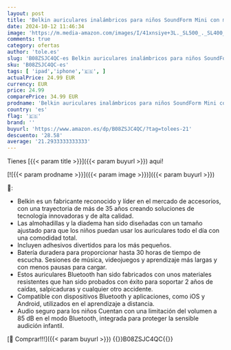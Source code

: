 ```yaml
---
layout: post
title: 'Belkin auriculares inalámbricos para niños SoundForm Mini con micrófono  cascos supraaurales para la enseñanza en línea  la escuela y viajar  compatibles con iPhone  iPad  Galaxy y otros  azules'
date: 2024-10-12 11:46:34
image: 'https://m.media-amazon.com/images/I/41xnsiye+3L._SL500_._SL400_.jpg'
comments: true
category: ofertas
author: 'tole.es'
slug: 'B08ZSJC4QC-es Belkin auriculares inalámbricos para niños SoundForm Mini...'
sku: 'B08ZSJC4QC-es'
tags: [ 'ipad','iphone','🇪🇸', ]
actualPrice: 24.99 EUR
currency: EUR
price: 24.99
comparePrice: 34.99 EUR
prodname: 'Belkin auriculares inalámbricos para niños SoundForm Mini con micrófono  cascos supraaurales para la enseñanza en línea  la escuela y viajar  compatibles con iPhone  iPad  Galaxy y otros  azules'
country: 'es'
flag: '🇪🇸'
brand: ''
buyurl: 'https://www.amazon.es/dp/B08ZSJC4QC/?tag=tolees-21'
descuento: '28.58'
average: '21.2933333333333'
---
```


Tienes [{{< param title >}}]({{< param buyurl >}}) aqui!

[![{{< param prodname >}}]({{< param image >}})]({{< param buyurl >}})

🔎:

- Belkin es un fabricante reconocido y líder en el mercado de accesorios, con una trayectoria de más de 35 años creando soluciones de tecnología innovadoras y de alta calidad.
- Las almohadillas y la diadema han sido diseñadas con un tamaño ajustado para que los niños puedan usar los auriculares todo el día con una comodidad total.
- Incluyen adhesivos divertidos para los más pequeños.
- Batería duradera para proporcionar hasta 30 horas de tiempo de escucha. Sesiones de música, videojuegos y aprendizaje más largas y con menos pausas para cargar.
- Estos auriculares Bluetooth han sido fabricados con unos materiales resistentes que han sido probados con éxito para soportar 2 años de caídas, salpicaduras y cualquier otro accidente.
- Compatible con dispositivos Bluetooth y aplicaciones, como iOS y Android, utilizados en el aprendizaje a distancia.
- Audio seguro para los niños Cuentan con una limitación del volumen a 85 dB en el modo Bluetooth, integrada para proteger la sensible audición infantil.

[🛒 Comprar!!!]({{< param buyurl >}})
{{<world>}}B08ZSJC4QC{{</world>}}
